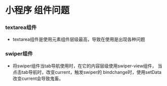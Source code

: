 # 小程序 组件问题

### textarea组件
* textarea组件是使用元素组件层级最高，导致在使用是出现各种问题

### swiper组件
* 将swiper组件当tab导航使用时，在它的内容层级使用swiper-view组件，
当点击tab导航时，改变current，触发swiper的 bindchange时，使用setData改变current会导致鬼畜。
